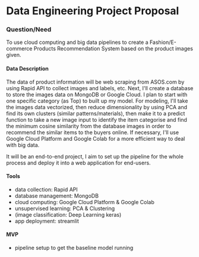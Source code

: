 # Data Engineering Project Proposal

### Question/Need 
To use cloud computing and big data pipelines to create a Fashion/E-commerce Products Recommendation System based on the product images given.   


#### Data Description
The data of product information will be web scraping from ASOS.com by using Rapid API to collect images and labels, etc. Next, I'll create a database to store the images data on MongoDB or Google Cloud.
I plan to start with one specific category (as Top) to built up my model. For modeling, I'll take the images data vectorized, then reduce dimensionality by using PCA and find its own clusters (similar patterns/materials), then make it to a predict function to take a new image input to identify the item categorise and find the minimum cosine similarity from the database images in order to recommend the similar items to the buyers online. If necessary, I'll use Google Cloud Platform and Google Colab for a more efficient way to deal with big data.

It will be an end-to-end project, I aim to set up the pipeline for the whole process and deploy it into a web application for end-users.


#### Tools
- data collection: Rapid API
- database management: MongoDB
- cloud computing: Google Cloud Platform & Google Colab
- unsupervised learning: PCA & Clustering
- (image classification: Deep Learning keras)
- app deployment: streamlit



#### MVP
- pipeline setup to get the baseline model running
